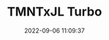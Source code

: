 ---
date: 2022-09-06 11:09:37
title: 'TMNTxJL Turbo'	
tags: [free, pixel art, hand-drawn, 2D fighter, PC]
price: Free
img: https://i.imgur.com/nbY0opI.jpg
link: https://kamekaze.world/xjlt/
discord: http://discord.io/SNESFGC/
twitter: https://twitter.com/TMNT_TF
---